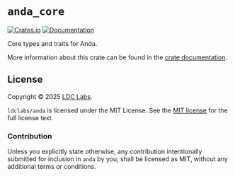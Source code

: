# `anda_core`

[![Crates.io](https://img.shields.io/crates/v/anda_core)](https://crates.io/crates/anda_core)
[![Documentation](https://docs.rs/anda-core/badge.svg)](https://docs.rs/anda_core)

Core types and traits for Anda.

More information about this crate can be found in the [crate documentation][docs].

## License
Copyright © 2025 [LDC Labs](https://github.com/ldclabs).

`ldclabs/anda` is licensed under the MIT License. See the [MIT license][license] for the full license text.

### Contribution

Unless you explicitly state otherwise, any contribution intentionally submitted
for inclusion in `anda` by you, shall be licensed as MIT, without any
additional terms or conditions.

[docs]: https://docs.rs/anda_core
[license]: ./../LICENSE-MIT